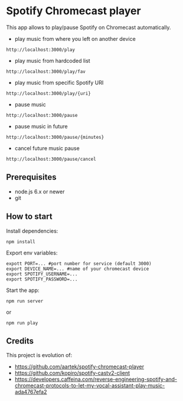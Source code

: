 # Spotify Chromecast player

This app allows to play/pause Spotify on Chromecast automatically.

- play music from where you left on another device
```
http://localhost:3000/play
```
- play music from hardcoded list
```
http://localhost:3000/play/fav
```
- play music from specific Spotify URI
```
http://localhost:3000/play/{uri}
```

- pause music
```
http://localhost:3000/pause
```
- pause music in future
```
http://localhost:3000/pause/{minutes}
```
- cancel future music pause
```
http://localhost:3000/pause/cancel
```


## Prerequisites

- node.js 6.x or newer
- git


## How to start

Install dependencies:

```
npm install
```

Export env variables:

```
expott PORT=... #port number for service (default 3000)
export DEVICE_NAME=... #name of your chromecast device
export SPOTIFY_USERNAME=...
export SPOTIFY_PASSWORD=...
```

Start the app:

```
npm run server
```

or

```
npm run play
```


## Credits

This project is evolution of:
 - https://github.com/aartek/spotify-chromecast-player
 - https://github.com/kopiro/spotify-castv2-client
 - https://developers.caffeina.com/reverse-engineering-spotify-and-chromecast-protocols-to-let-my-vocal-assistant-play-music-ada4767efa2
